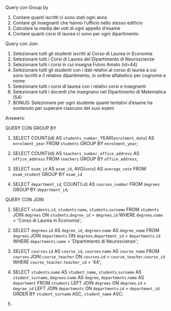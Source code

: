 Query con Group by
1. Contare quanti iscritti ci sono stati ogni anno
2. Contare gli insegnanti che hanno l'ufficio nello stesso edificio
3. Calcolare la media dei voti di ogni appello d'esame
4. Contare quanti corsi di laurea ci sono per ogni dipartimento


Query con Join
1. Selezionare tutti gli studenti iscritti al Corso di Laurea in Economia
2. Selezionare tutti i Corsi di Laurea del Dipartimento di Neuroscienze
3. Selezionare tutti i corsi in cui insegna Fulvio Amato (id=44)
4. Selezionare tutti gli studenti con i dati relativi al corso di laurea a cui sono iscritti e il relativo dipartimento, in ordine alfabetico per cognome e nome
5. Selezionare tutti i corsi di laurea con i relativi corsi e insegnanti
6. Selezionare tutti i docenti che insegnano nel Dipartimento di Matematica (54)
7. BONUS: Selezionare per ogni studente quanti tentativi d’esame ha sostenuto per superare ciascuno dei suoi esami


Answers:

QUERY CON GROUP BY

1)
    SELECT COUNT(id) AS `students_number`, YEAR(`enrolment_date`) AS `enrolment_year` 
    FROM `students` 
    GROUP BY `enrolment_year`;

2)
    SELECT COUNT(id) AS `teachers_number`, `office_address` AS `office_address` 
    FROM `teachers` 
    GROUP BY `office_address`;

3)
    SELECT `exam_id` AS `exam_id`, 
    AVG(`vote`) AS `average_vote` 
    FROM `exam_student` 
    GROUP BY `exam_id`

4)
    SELECT `department_id`, 
    COUNT(`id`) AS `courses_number` 
    FROM `degrees` 
    GROUP BY `department_id`;



QUERY CON JOIN

1)
    SELECT `students`.`id`, `students`.`name`, `students`.`surname`
    FROM `students`
    JOIN `degrees` ON `students`.`degree_id` = `degrees`.`id`
    WHERE `degrees`.`name` = 'Corso di Laurea in Economia';

2) 
    SELECT `degrees`.`id` AS `degree_id`, `degrees`.`name` AS `degree_name` 
    FROM `degrees`
    JOIN `departments` ON `degrees`.`department_id` = `departments`.`id`
    WHERE `departments`.`name` = 'Dipartimento di Neuroscienze';

3)
    SELECT `courses`.`id` AS `course_id`, `courses`.`name` AS `course_name`
    FROM `courses`
    JOIN `course_teacher` ON `courses`.`id` = `course_teacher`.`course_id`
    WHERE `course_teacher`.`teacher_id` = '44';

4)
    SELECT 
    `students`.`name` AS `student_name`, 
    `students`.`surname` AS `student_surname`,
    `degrees`.`name` AS `degree`,
    `departments`.`name` AS `department`
    FROM `students`
    LEFT JOIN `degrees` ON `degrees`.`id` = `degree_id`
    LEFT JOIN `departments` ON `departments`.`id` = `department_id`
    ORDER BY `student_surname` ASC, `student_name` ASC;

5)

